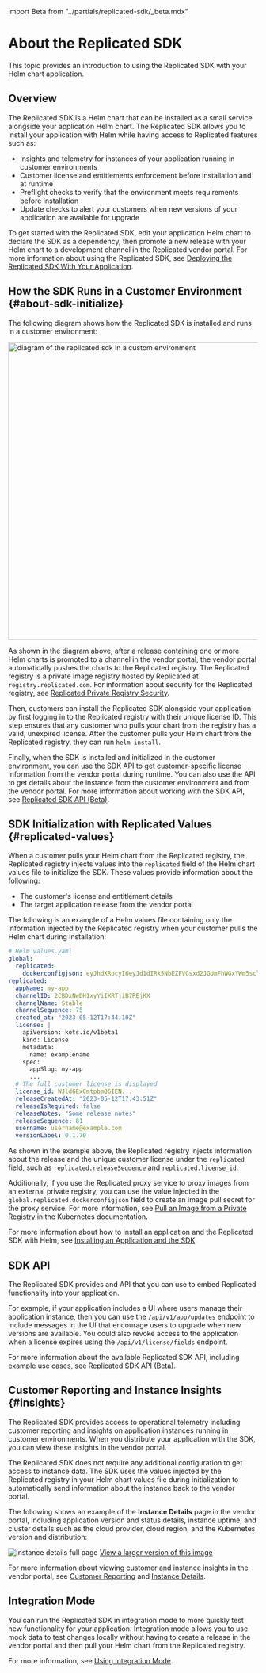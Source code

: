 import Beta from "../partials/replicated-sdk/_beta.mdx"

# About the Replicated SDK

This topic provides an introduction to using the Replicated SDK with your Helm chart application.

<Beta/>

## Overview

The Replicated SDK is a Helm chart that can be installed as a small service alongside your application Helm chart. The Replicated SDK allows you to install your application with Helm while having access to Replicated features such as:

* Insights and telemetry for instances of your application running in customer environments 
* Customer license and entitlements enforcement before installation and at runtime 
* Preflight checks to verify that the environment meets requirements before installation 
* Update checks to alert your customers when new versions of your application are available for upgrade

To get started with the Replicated SDK, edit your application Helm chart to declare the SDK as a dependency, then promote a new release with your Helm chart to a development channel in the Replicated vendor portal. For more information about using the Replicated SDK, see [Deploying the Replicated SDK With Your Application](/vendor/replicated-sdk-using).

## How the SDK Runs in a Customer Environment {#about-sdk-initialize}

The following diagram shows how the Replicated SDK is installed and runs in a customer environment:

<img src="/images/sdk-overview-diagram.png" alt="diagram of the replicated sdk in a custom environment" width="600px"/> 

As shown in the diagram above, after a release containing one or more Helm charts is promoted to a channel in the vendor portal, the vendor portal automatically pushes the charts to the Replicated registry. The Replicated registry is a private image registry hosted by Replicated at `registry.replicated.com`. For information about security for the Replicated registry, see [Replicated Private Registry Security](packaging-private-registry-security).

Then, customers can install the Replicated SDK alongside your application by first logging in to the Replicated registry with their unique license ID. This step ensures that any customer who pulls your chart from the registry has a valid, unexpired license. After the customer pulls your Helm chart from the Replicated registry, they can run `helm install`.

Finally, when the SDK is installed and initialized in the customer environment, you can use the SDK API to get customer-specific license information from the vendor portal during runtime. You can also use the API to get details about the instance from the customer environment and from the vendor portal. For more information about working with the SDK API, see [Replicated SDK API (Beta)](/reference/replicated-sdk-apis).

## SDK Initialization with Replicated Values {#replicated-values}

When a customer pulls your Helm chart from the Replicated registry, the Replicated registry injects values into the `replicated` field of the Helm chart values file to initialize the SDK. These values provide information about the following:
* The customer's license and entitlement details
* The target application release from the vendor portal

The following is an example of a Helm values file containing only the information injected by the Replicated registry when your customer pulls the Helm chart during installation:

```yaml
# Helm values.yaml
global:
  replicated:
    dockerconfigjson: eyJhdXRocyI6eyJd1dIRk5NbEZFVGsxd2JGUmFhWGxYWm5scloyNVRSV1pPT2pKT2NGaHhUVEpSUkU1...
replicated:
  appName: my-app
  channelID: 2CBDxNwDH1xyYiIXRTjiB7REjKX
  channelName: Stable
  channelSequence: 75
  created_at: "2023-05-12T17:44:10Z"
  license: | 
    apiVersion: kots.io/v1beta1
    kind: License
    metadata:
      name: examplename
    spec:
      appSlug: my-app
      ...       
  # The full customer license is displayed
  license_id: WJldGExCmtpbmQ6IEN...
  releaseCreatedAt: "2023-05-12T17:43:51Z"
  releaseIsRequired: false
  releaseNotes: "Some release notes"
  releaseSequence: 81
  username: username@example.com
  versionLabel: 0.1.70
```

As shown in the example above, the Replicated registry injects information about the release and the unique customer license under the `replicated` field, such as `replicated.releaseSequence` and `replicated.license_id`. 

Additionally, if you use the Replicated proxy service to proxy images from an external private registry, you can use the value injected in the `global.replicated.dockerconfigjson` field to create an image pull secret for the proxy service. For more information, see [Pull an Image from a Private Registry](https://kubernetes.io/docs/tasks/configure-pod-container/pull-image-private-registry) in the Kubernetes documentation.

For more information about how to install an application and the Replicated SDK with Helm, see [Installing an Application and the SDK](replicated-sdk-installing).

## SDK API 

The Replicated SDK provides and API that you can use to embed Replicated functionality into your application.

For example, if your application includes a UI where users manage their application instance, then you can use the `/api/v1/app/updates` endpoint to include messages in the UI that encourage users to upgrade when new versions are available. You could also revoke access to the application when a license expires using the `/api/v1/license/fields` endpoint.

For more information about the available Replicated SDK API, including example use cases, see [Replicated SDK API (Beta)](/reference/replicated-sdk-apis).

## Customer Reporting and Instance Insights {#insights}

The Replicated SDK provides access to operational telemetry including customer reporting and insights on application instances running in customer environments. When you distribute your application with the SDK, you can view these insights in the vendor portal.

The Replicated SDK does not require any additional configuration to get access to instance data. The SDK uses the values injected by the Replicated registry in your Helm chart values file during initialization to automatically send information about the instance back to the vendor portal.

The following shows an example of the **Instance Details** page in the vendor portal, including application version and status details, instance uptime, and cluster details such as the cloud provider, cloud region, and the Kubernetes version and distribution:

![instance details full page](/images/instance-details.png)
[View a larger version of this image](/images/instance-details.png)

For more information about viewing customer and instance insights in the vendor portal, see [Customer Reporting](customer-reporting) and [Instance Details](instance-insights-details).

## Integration Mode

You can run the Replicated SDK in integration mode to more quickly test new functionality for your application. Integration mode allows you to use mock data to test changes locally without having to create a release in the vendor portal and then pull your Helm chart from the Replicated registry.

For more information, see [Using Integration Mode](replicated-sdk-development).